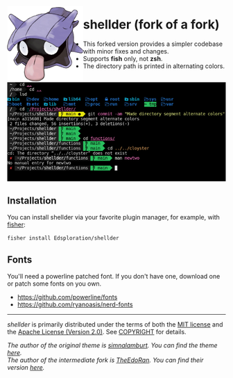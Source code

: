 <img align=left width=175px height=175px
src="https://raw.githubusercontent.com/simnalamburt/i/master/shellder/shellder.png">

# shellder (fork of a fork)

- This forked version provides a simpler codebase with minor fixes and changes.
- Supports **fish** only, not **zsh**.
- The directory path is printed in alternating colors.

![screenshot of this version of shellder](https://github.com/Edsploration/i/blob/main/shellder/example.png)

## Installation

You can install shellder via your favorite plugin manager, for example, with [fisher](https://github.com/jorgebucaran/fisher):

```shell
fisher install Edsploration/shellder
```

## Fonts

You'll need a powerline patched font. If you don't have one, download one or
patch some fonts on you own.

- https://github.com/powerline/fonts
- https://github.com/ryanoasis/nerd-fonts

---

_shellder_ is primarily distributed under the terms of both the [MIT license]
and the [Apache License (Version 2.0)]. See [COPYRIGHT] for details.

_The author of the original theme is [simnalamburt](https://github.com/simnalamburt). You can find the theme [here](https://github.com/simnalamburt/shellder)._<br>
_The author of the intermediate fork is [TheEdoRan](https://github.com/simnalamburt). You can find their version [here](https://github.com/TheEdoRan/shellder)._

[zinit]: https://github.com/zdharma/zinit
[chips]: https://github.com/xtendo-org/chips
[oh-my-fish]: https://github.com/oh-my-fish/oh-my-fish
[mit license]: LICENSE-MIT
[apache license (version 2.0)]: LICENSE-APACHE
[copyright]: COPYRIGHT
